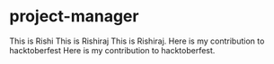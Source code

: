 # project-manager

This is Rishi
This is Rishiraj
This is Rishiraj.
Here is my contribution to hacktoberfest
Here is my contribution to hacktoberfest.
